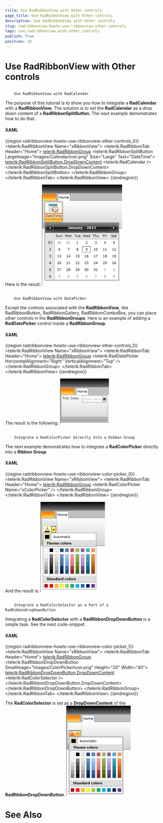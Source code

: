 ```yaml
---
title: Use RadRibbonView with Other controls
page_title: Use RadRibbonView with Other controls
description: Use RadRibbonView with Other controls
slug: radribbonview-howto-use-ribbonview-other-controls
tags: use,radribbonview,with,other,controls
publish: True
position: 10
---
```


# Use RadRibbonView with Other controls



## 
		Use RadRibbonView with RadCalendar
	  

The purpose of this tutorial is to show you how to integrate a __RadCalendar__ with a __RadRibbonView__. The solution is to set the __RadCalendar__ as a drop down content of a __RadRibbonSplitButton__. The next example demonstrates how to do that.
		

#### __XAML__

{{region radribbonview-howto-use-ribbonview-other-controls_0}}
	<telerik:RadRibbonView Name="xRibbonView">
		<telerik:RadRibbonTab Header="Home">
			<telerik:RadRibbonGroup>
				<telerik:RadRibbonSplitButton LargeImage="Images/CalendarIcon.png"
						                        Size="Large"
						                        Text="DateTime">
					<telerik:RadRibbonSplitButton.DropDownContent>
						<telerik:RadCalendar />
					</telerik:RadRibbonSplitButton.DropDownContent>
				</telerik:RadRibbonSplitButton>
			</telerik:RadRibbonGroup>
		</telerik:RadRibbonTab>
	</telerik:RadRibbonView>
	{{endregion}}



Here is the result:
		![Rad Ribbon View How To Use Rad Calendar 01](images/RadRibbonView_HowTo_Use_RadCalendar_01.png)

## 
		Use RadRibbonView with DataPicker
	  

Except the controls associated with the __RadRibbonView__, like RadRibbonButton, RadRibbonGallery, RadRibbonComboBox, you can place other controls in the __RadRibbonGroups__. Here is an example of adding a __RadDatePicker__ control inside a __RadRibbonGroup__.
		

#### __XAML__

{{region radribbonview-howto-use-ribbonview-other-controls_1}}
	<telerik:RadRibbonView Name="xRibbonView">
		<telerik:RadRibbonTab Header="Home">
			<telerik:RadRibbonGroup>
				<TextBlock Text="Pick Date: " />
				<telerik:RadDatePicker HorizontalAlignment="Right" VerticalAlignment="Top" />
			</telerik:RadRibbonGroup>
		</telerik:RadRibbonTab>
	</telerik:RadRibbonView>
	{{endregion}}



The result is the following:
		![Rad Ribbon View How To Use Rad Calendar 02](images/RadRibbonView_HowTo_Use_RadCalendar_02.png)

## 
		Integrate a RadColorPicker Directly Into a Ribbon Group
	  

The next example demonstrates how to integrate a __RadColorPicker__ directly into a __Ribbon Group__.
		

#### __XAML__

{{region radribbonview-howto-use-ribbonview-color-picker_0}}
	<telerik:RadRibbonView Name="xRibbonView">
		<telerik:RadRibbonTab Header="Home">
			<telerik:RadRibbonGroup>
				<telerik:RadColorPicker Name="xColorPicker" />
			</telerik:RadRibbonGroup>
		</telerik:RadRibbonTab>
	</telerik:RadRibbonView>
	{{endregion}}



And the result is:
		![Rad Ribbon View How To Use Color Picker 01](images/RadRibbonView_HowTo_Use_ColorPicker_01.png)

## 
		Integrate a RadColorSelector as a Part of a RadRibbonDropDownButton
	  

Integrating a __RadColorSelector__ with a __RadRibbonDropDownButton__ is a simple task. See the next code-snippet.
		

#### __XAML__

{{region radribbonview-howto-use-ribbonview-color-picker_1}}
	<telerik:RadRibbonView Name="xRibbonView">
		<telerik:RadRibbonTab Header="Home">
			<telerik:RadRibbonGroup>
				<telerik:RadRibbonDropDownButton SmallImage="Images/ColorPickerIcon.png" Height="20" Width="40">
					<telerik:RadRibbonDropDownButton.DropDownContent>
						<telerik:RadColorSelector />
					</telerik:RadRibbonDropDownButton.DropDownContent>
				</telerik:RadRibbonDropDownButton>
			</telerik:RadRibbonGroup>
		</telerik:RadRibbonTab>
	</telerik:RadRibbonView>
	{{endregion}}



The __RadColorSelector__ is set as a __DropDownContent__ of the __RadRibbonDropDownButton__.
		![Rad Ribbon View How To Use Color Picker 02](images/RadRibbonView_HowTo_Use_ColorPicker_02.png)

# See Also
